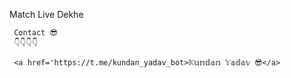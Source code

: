 Match Live Dekhe

     Contact 😎
     👇👇👇👇

     <a href='https://t.me/kundan_yadav_bot>𝕂𝕦𝕟𝕕𝕒𝕟 𝕐𝕒𝕕𝕒𝕧 😎</a>
